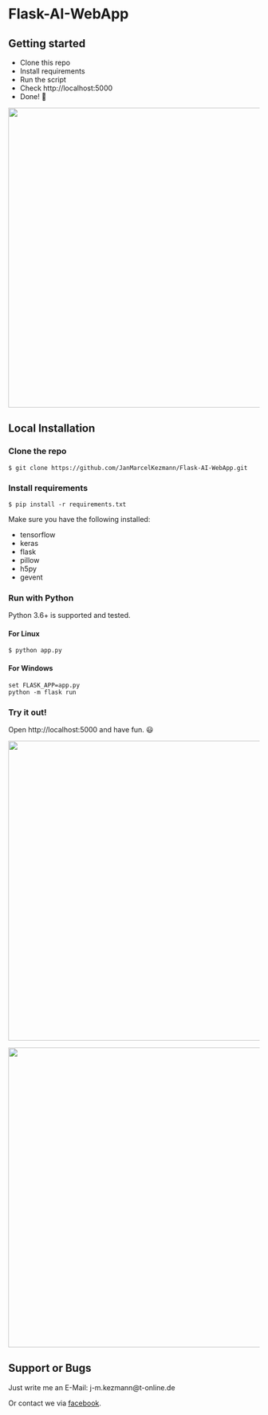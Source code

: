 # Flask-AI-WebApp

## Getting started

- Clone this repo 
- Install requirements
- Run the script
- Check http://localhost:5000
- Done! :tada:

<p align="center">
  <img src="https://user-images.githubusercontent.com/50111329/64038620-c38eff80-cb58-11e9-9373-6d2554bc7834.png" width="600px" alt="">
</p>


## Local Installation

### Clone the repo
```shell
$ git clone https://github.com/JanMarcelKezmann/Flask-AI-WebApp.git
```

### Install requirements

```shell
$ pip install -r requirements.txt
```

Make sure you have the following installed:
- tensorflow
- keras
- flask
- pillow
- h5py
- gevent

### Run with Python

Python 3.6+ is supported and tested.

#### For Linux
```shell
$ python app.py
```

#### For Windows
```shell
set FLASK_APP=app.py
python -m flask run
```

### Try it out!

Open http://localhost:5000 and have fun. :smiley:

<p align="center">
  <img src="https://user-images.githubusercontent.com/50111329/64039399-d1de1b00-cb5a-11e9-874d-bc2efbcc4512.png" width="600px" alt="">
</p>
<p align="center">
    <img src="https://i.imgur.com/G1JcwEO.gif" width="600px" alt="">
</p>


## Support or Bugs
<p>Just write me an E-Mail: j-m.kezmann@t-online.de</p>
<p>Or contact we via <a class="facebook" href="https://www.facebook.com/janmarcel.kezmann">facebook</a>.</p>
